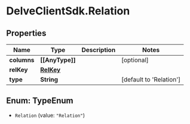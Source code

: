 # DelveClientSdk.Relation

## Properties

Name | Type | Description | Notes
------------ | ------------- | ------------- | -------------
**columns** | **[[AnyType]]** |  | [optional] 
**relKey** | [**RelKey**](RelKey.md) |  | 
**type** | **String** |  | [default to &#39;Relation&#39;]



## Enum: TypeEnum


* `Relation` (value: `"Relation"`)




